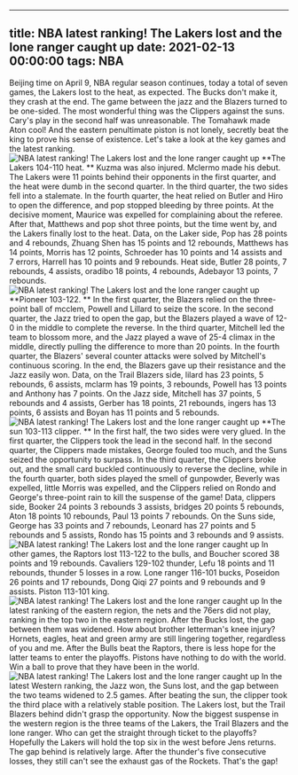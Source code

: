 
---
title: NBA latest ranking! The Lakers lost and the lone ranger caught up
date: 2021-02-13 00:00:00
tags:  NBA
---
Beijing time on April 9, NBA regular season continues, today a total of seven games, the Lakers lost to the heat, as expected. The Bucks don't make it, they crash at the end. The game between the jazz and the Blazers turned to be one-sided. The most wonderful thing was the Clippers against the suns. Cary's play in the second half was unreasonable. The Tomahawk made Aton cool! And the eastern penultimate piston is not lonely, secretly beat the king to prove his sense of existence. Let's take a look at the key games and the latest ranking.
![NBA latest ranking! The Lakers lost and the lone ranger caught up](6554c316-700f-4576-8a7d-4b0ad6e7c782.gif)
**The Lakers 104-110 heat. **
Kuzma was also injured. Mclermo made his debut. The Lakers were 11 points behind their opponents in the first quarter, and the heat were dumb in the second quarter. In the third quarter, the two sides fell into a stalemate. In the fourth quarter, the heat relied on Butler and Hiro to open the difference, and pop stopped bleeding by three points. At the decisive moment, Maurice was expelled for complaining about the referee. After that, Matthews and pop shot three points, but the time went by, and the Lakers finally lost to the heat. Data, on the Laker side, Pop has 28 points and 4 rebounds, Zhuang Shen has 15 points and 12 rebounds, Matthews has 14 points, Morris has 12 points, Schroeder has 10 points and 14 assists and 7 errors, Harrell has 10 points and 9 rebounds. Heat side, Butler 28 points, 7 rebounds, 4 assists, oradibo 18 points, 4 rebounds, Adebayor 13 points, 7 rebounds.
![NBA latest ranking! The Lakers lost and the lone ranger caught up](3e648cbf-9775-4ec6-8595-3af646144f07.gif)
**Pioneer 103-122. **
In the first quarter, the Blazers relied on the three-point ball of mcclem, Powell and Lillard to seize the score. In the second quarter, the Jazz tried to open the gap, but the Blazers played a wave of 12-0 in the middle to complete the reverse. In the third quarter, Mitchell led the team to blossom more, and the Jazz played a wave of 25-4 climax in the middle, directly pulling the difference to more than 20 points. In the fourth quarter, the Blazers' several counter attacks were solved by Mitchell's continuous scoring. In the end, the Blazers gave up their resistance and the Jazz easily won. Data, on the Trail Blazers side, lilard has 23 points, 5 rebounds, 6 assists, mclarm has 19 points, 3 rebounds, Powell has 13 points and Anthony has 7 points. On the Jazz side, Mitchell has 37 points, 5 rebounds and 4 assists, Gerber has 18 points, 21 rebounds, ingers has 13 points, 6 assists and Boyan has 11 points and 5 rebounds.
![NBA latest ranking! The Lakers lost and the lone ranger caught up](d60002e4-424d-4d9a-b0bf-ffb09b1ed0a6.gif)
**The sun 103-113 clipper. **
In the first half, the two sides were very glued. In the first quarter, the Clippers took the lead in the second half. In the second quarter, the Clippers made mistakes, George fouled too much, and the Suns seized the opportunity to surpass. In the third quarter, the Clippers broke out, and the small card buckled continuously to reverse the decline, while in the fourth quarter, both sides played the smell of gunpowder, Beverly was expelled, little Morris was expelled, and the Clippers relied on Rondo and George's three-point rain to kill the suspense of the game! Data, clippers side, Booker 24 points 3 rebounds 3 assists, bridges 20 points 5 rebounds, Aton 18 points 10 rebounds, Paul 13 points 7 rebounds. On the Suns side, George has 33 points and 7 rebounds, Leonard has 27 points and 5 rebounds and 5 assists, Rondo has 15 points and 3 rebounds and 9 assists.
![NBA latest ranking! The Lakers lost and the lone ranger caught up](ca060949-a5dc-445b-99ec-ba095371c20b.gif)
In other games, the Raptors lost 113-122 to the bulls, and Boucher scored 38 points and 19 rebounds. Cavaliers 129-102 thunder, Lefu 18 points and 11 rebounds, thunder 5 losses in a row. Lone ranger 116-101 bucks, Poseidon 26 points and 17 rebounds, Dong Qiqi 27 points and 9 rebounds and 9 assists. Piston 113-101 king.
![NBA latest ranking! The Lakers lost and the lone ranger caught up](e21f881c-9b6b-4b25-8ebe-2d4253fcc7ad.gif)
In the latest ranking of the eastern region, the nets and the 76ers did not play, ranking in the top two in the eastern region. After the Bucks lost, the gap between them was widened. How about brother letterman's knee injury? Hornets, eagles, heat and green army are still lingering together, regardless of you and me. After the Bulls beat the Raptors, there is less hope for the latter teams to enter the playoffs. Pistons have nothing to do with the world. Win a ball to prove that they have been in the world.
![NBA latest ranking! The Lakers lost and the lone ranger caught up](f6212d59-cffe-4ac2-9434-560bae77c39b.gif)
In the latest Western ranking, the Jazz won, the Suns lost, and the gap between the two teams widened to 2.5 games. After beating the sun, the clipper took the third place with a relatively stable position. The Lakers lost, but the Trail Blazers behind didn't grasp the opportunity. Now the biggest suspense in the western region is the three teams of the Lakers, the Trail Blazers and the lone ranger. Who can get the straight through ticket to the playoffs? Hopefully the Lakers will hold the top six in the west before Jens returns. The gap behind is relatively large. After the thunder's five consecutive losses, they still can't see the exhaust gas of the Rockets. That's the gap!
